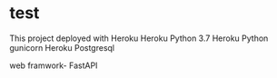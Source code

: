 # test

This project deployed with Heroku
Heroku Python 3.7
Heroku Python gunicorn
Heroku Postgresql

web framwork- FastAPI
